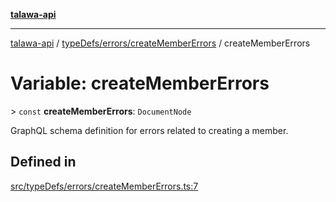 [**talawa-api**](../../../../README.md)

***

[talawa-api](../../../../modules.md) / [typeDefs/errors/createMemberErrors](../README.md) / createMemberErrors

# Variable: createMemberErrors

\> `const` **createMemberErrors**: `DocumentNode`

GraphQL schema definition for errors related to creating a member.

## Defined in

[src/typeDefs/errors/createMemberErrors.ts:7](https://github.com/PalisadoesFoundation/talawa-api/blob/039b0f127fb8caa46d57186ab4b3bb27fe150903/src/typeDefs/errors/createMemberErrors.ts#L7)
